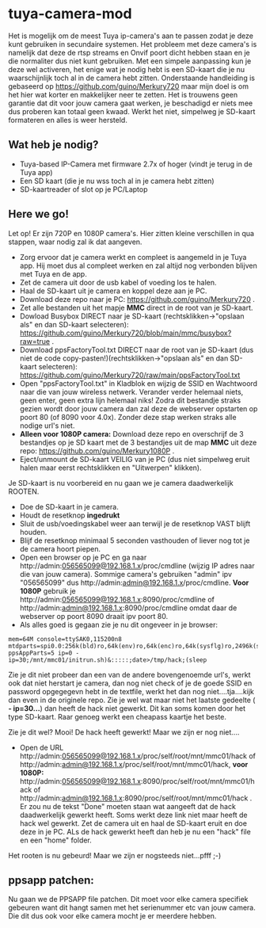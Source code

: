 # tuya-camera-mod

Het is mogelijk om de meest Tuya ip-camera's aan te passen zodat je deze kunt gebruiken in secundaire systemen.
Het probleem met deze camera's is namelijk dat deze de rtsp streams en Onvif poort dicht hebben staan en je die normaliter dus niet kunt gebruiken.
Met een simpele aanpassing kun je deze wel activeren, het enige wat je nodig hebt is een SD-kaart die je nu waarschijnlijk toch al in de camera hebt zitten.
Onderstaande handleiding is gebaseerd op https://github.com/guino/Merkury720 maar mijn doel is om het hier wat korter en makkelijker neer te zetten.
Het is trouwens geen garantie dat dit voor jouw camera gaat werken, je beschadigd er niets mee dus proberen kan totaal geen kwaad.
Werkt het niet, simpelweg je SD-kaart formateren en alles is weer hersteld.

## Wat heb je nodig?
- Tuya-based IP-Camera met firmware 2.7x of hoger (vindt je terug in de Tuya app)
- Een SD kaart (die je nu wss toch al in je camera hebt zitten)
- SD-kaartreader of slot op je PC/Laptop

## Here we go!

Let op! Er zijn 720P en 1080P camera's. Hier zitten kleine verschillen in qua stappen, waar nodig zal ik dat aangeven.

- Zorg ervoor dat je camera werkt en compleet is aangemeld in je Tuya app. Hij moet dus al compleet werken en zal altijd nog verbonden blijven met Tuya en de app. 
- Zet de camera uit door de usb kabel of voeding los te halen.
- Haal de SD-kaart uit je camera en koppel deze aan je PC.
- Download deze repo naar je PC: https://github.com/guino/Merkury720 .
- Zet alle bestanden uit het mapje <b>MMC</b> direct in de root van je SD-kaart.
- Dowload Busybox DIRECT naar je SD-kaart (rechtsklikken->"opslaan als" en dan SD-kaart selecteren): https://github.com/guino/Merkury720/blob/main/mmc/busybox?raw=true .
- Download ppsFactoryTool.txt DIRECT naar de root van je SD-kaart (dus niet de code copy-pasten!)(rechtsklikken->"opslaan als" en dan SD-kaart selecteren): https://github.com/guino/Merkury720/raw/main/ppsFactoryTool.txt
- Open "ppsFactoryTool.txt" in Kladblok en wijzig de SSID en Wachtwoord naar die van jouw wireless netwerk. Verander verder helemaal niets, geen enter, geen extra lijn helemaal niks! Zodra dit bestandje straks gezien wordt door jouw camera dan zal deze de webserver opstarten op poort 80 (of 8090 voor 4.0x). Zonder deze stap werken straks alle nodige url's niet.
- <b>Alleen voor 1080P camera:</b> Download deze repo en overschrijf de 3 bestandjes op je SD kaart met de 3 bestandjes uit de map <b>MMC</b> uit deze repo: https://github.com/guino/Merkury1080P .
- Eject/unmount de SD-kaart VEILIG van je PC (dus niet simpelweg eruit halen maar eerst rechtsklikken en "Uitwerpen" klikken).

Je SD-kaart is nu voorbereid en nu gaan we je camera daadwerkelijk ROOTEN.

- Doe de SD-kaart in je camera.
- Houdt de resetknop <b>ingedrukt</b>
- Sluit de usb/voedingskabel weer aan terwijl je de resetknop VAST blijft houden.
- Blijf de resetknop minimaal 5 seconden vasthouden of liever nog tot je de camera hoort piepen.
- Open een browser op je PC en ga naar http://admin:056565099@192.168.1.x/proc/cmdline (wijzig IP adres naar die van jouw camera). Sommige camera's gebruiken "admin" ipv "056565099" dus http://admin:admin@192.168.1.x/proc/cmdline. <b>Voor 1080P</b> gebruik je http://admin:056565099@192.168.1.x:8090/proc/cmdline of http://admin:admin@192.168.1.x:8090/proc/cmdline omdat daar de webserver op poort 8090 draait ipv poort 80.
- Als alles goed is gegaan zie je nu dit ongeveer in je browser: 
```
mem=64M console=ttySAK0,115200n8 mtdparts=spi0.0:256k(bld)ro,64k(env)ro,64k(enc)ro,64k(sysflg)ro,2496k(sys),4608k(app),640k(cfg) ppsAppParts=5 ip=0 - ip=30;/mnt/mmc01/initrun.sh)&:::::;date>/tmp/hack;(sleep
```
Zie je dit niet probeer dan een van de andere bovengenoemde url's, werkt ook dat niet herstart je camera, dan nog niet check of je de goede SSID en password opgegegevn hebt in de textfile, werkt het dan nog niet....tja....kijk dan even in de originele repo. Zie je wel wat maar niet het laatste gedeelte ( <b>- ip=30...</b>) dan heeft de hack niet gewerkt. Dit kan soms komen door het type SD-kaart. Raar genoeg werkt een cheapass kaartje het beste.

Zie je dit wel? Mooi! De hack heeft gewerkt!
Maar we zijn er nog niet....

- Open de URL http://admin:056565099@192.168.1.x/proc/self/root/mnt/mmc01/hack of http://admin:admin@192.168.1.x/proc/self/root/mnt/mmc01/hack, <b>voor 1080P:</b> http://admin:056565099@192.168.1.x:8090/proc/self/root/mnt/mmc01/hack of http://admin:admin@192.168.1.x:8090/proc/self/root/mnt/mmc01/hack . Er zou nu de tekst "Done" moeten staan wat aangeeft dat de hack daadwerkelijk gewerkt heeft. Soms werkt deze link niet maar heeft de hack wel gewerkt. Zet de camera uit en haal de SD-kaart eruit en doe deze in je PC. ALs de hack gewerkt heeft dan heb je nu een "hack" file en een "home" folder.

Het rooten is nu gebeurd! Maar we zijn er nogsteeds niet...pfff ;-)

## ppsapp patchen:
Nu gaan we de PPSAPP file patchen. Dit moet voor elke camera specifiek gebeuren want dit hangt samen met het serienummer etc van jouw camera. Die dit dus ook voor elke camera mocht je er meerdere hebben.


